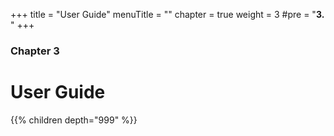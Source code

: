 +++
title = "User Guide"
menuTitle = ""
chapter = true
weight = 3
#pre = "<b>3. </b>"
+++

### Chapter 3

# User Guide

{{% children depth="999" %}}
